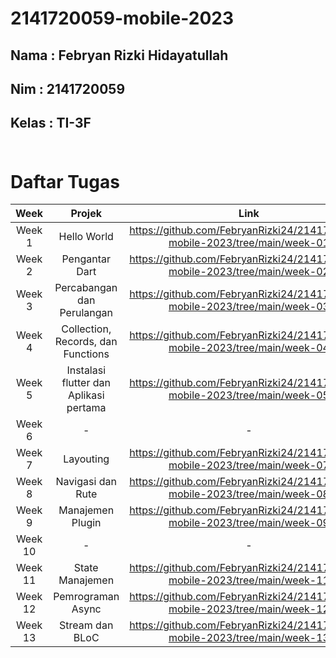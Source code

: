 # 2141720059-mobile-2023

## Nama : Febryan Rizki Hidayatullah
## Nim : 2141720059
## Kelas : TI-3F <br><br>

# Daftar Tugas
| Week | Projek | Link | 
| :----: | :--: | :--: |
| Week 1 | Hello World |https://github.com/FebryanRizki24/2141720059-mobile-2023/tree/main/week-01
| Week 2 | Pengantar Dart | https://github.com/FebryanRizki24/2141720059-mobile-2023/tree/main/week-02
| Week 3 | Percabangan dan Perulangan | https://github.com/FebryanRizki24/2141720059-mobile-2023/tree/main/week-03 
| Week 4 | Collection, Records, dan Functions | https://github.com/FebryanRizki24/2141720059-mobile-2023/tree/main/week-04
| Week 5 | Instalasi flutter dan Aplikasi pertama | https://github.com/FebryanRizki24/2141720059-mobile-2023/tree/main/week-05
| Week 6 | - | -
| Week 7 | Layouting | https://github.com/FebryanRizki24/2141720059-mobile-2023/tree/main/week-07
| Week 8 | Navigasi dan Rute | https://github.com/FebryanRizki24/2141720059-mobile-2023/tree/main/week-08
| Week 9 | Manajemen Plugin | https://github.com/FebryanRizki24/2141720059-mobile-2023/tree/main/week-09 |
| Week 10 | - | -
| Week 11 | State Manajemen | https://github.com/FebryanRizki24/2141720059-mobile-2023/tree/main/week-11
| Week 12 | Pemrograman Async | https://github.com/FebryanRizki24/2141720059-mobile-2023/tree/main/week-12 |
| Week 13 | Stream dan BLoC | https://github.com/FebryanRizki24/2141720059-mobile-2023/tree/main/week-13